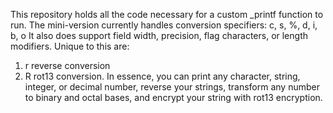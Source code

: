 This repository holds all the code necessary for a custom _printf function to run.
The  mini-version currently handles conversion specifiers: c, s, %, d, i, b, o
It also does support field width, precision, flag characters, or length modifiers. 
Unique to this are:
1. r reverse conversion
2. R rot13 conversion. 
In essence, you can print any character, string, integer, or decimal number, reverse your strings,
transform any number to binary and octal bases, and encrypt your string with rot13 encryption.
